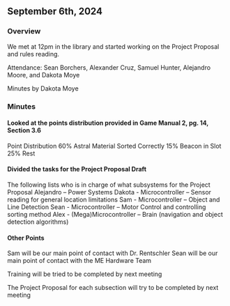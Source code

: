 ## September 6th, 2024

### Overview 

We met at 12pm in the library and started working on the Project Proposal and rules reading. 

Attendance: Sean Borchers, Alexander Cruz, Samuel Hunter, Alejandro Moore, and Dakota Moye 

Minutes by Dakota Moye 

### Minutes 

#### Looked at the points distribution provided in Game Manual 2, pg. 14, Section 3.6 

Point Distribution 
	60% Astral Material Sorted Correctly 
	15% Beacon in Slot 
	25% Rest 

#### Divided the tasks for the Project Proposal Draft 

The following lists who is in charge of what subsystems for the Project Proposal 
Alejandro – Power Systems 
Dakota - Microcontroller – Sensor reading for general location limitations 
Sam - Microcontroller – Object and Line Detection 
Sean - Microcontroller – Motor Control and controlling sorting method 
Alex - (Mega)Microcontroller – Brain (navigation and object detection algorithms) 

#### Other Points

Sam will be our main point of contact with Dr. Rentschler 
Sean will be our main point of contact with the ME Hardware Team 

Training will be tried to be completed by next meeting 

The Project Proposal for each subsection will try to be completed by next meeting 
